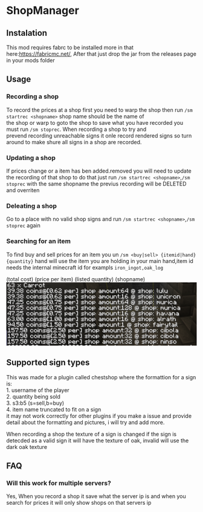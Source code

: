 # ShopManager

## Instalation
  This mod requires fabrc to be installed more in that here:https://fabricmc.net/, After that just drop the jar from the releases page in your mods folder
  
## Usage

   ### Recording a shop
   To record the prices at a shop first you need to warp the shop then run `/sm startrec <shopname>` shop name should be the name of   
   the shop or warp to goto the shop to save what you have recorded you must run `/sm stoprec`. When recording a shop to try and    
   prevend recording unreachable signs it onle record rendered signs so turn around to make shure all signs in a shop are recorded.
   
   ### Updating a shop
   If prices change or a item has ben added.removed you will need to update the recording of that shop to do that just run 
   `/sm startrec <shopname>`,`/sm stoprec` with the same shopname the previus recording will be DELETED and overriten
   
   ### Deleating a shop
   Go to a place with no valid shop signs and run `/sm startrec <shopname>`,`/sm stoprec` again
   
   ### Searching for an item
   To find buy and sell prices for an item you un `/sm <buy|sell> {itemid|hand} {quantity}` hand will use the item you are holding in        your main hand,item id needs the internal minecraft id for exampls `iron_ingot,oak_log`
   
   
(total cost) (price per item) (listed quantity) (shopname)
![Alt text](/Capture.PNG?raw=true )

## Supported sign types 
  This was made for a plugin called chestshop where the formattion for a sign is:\
    1. username of the player\
    2. quantity being sold\
    3. s3:b5 (s=sell,b=buy)\
    4. item name truncated to fit on a sign\
  it may not work correctly for other plugins if you make a issue and provide detail about the formatting and pictures, i will try and 
  add more.

  When recording a shop the texture of a sign is changed if the sign is detecded as a valid sign it will have the texture of oak,
  invalid will use the dark oak texture

## FAQ
  ### Will this work for multiple servers?
  Yes, When you record a shop it save what the server ip is and when you search for prices it will only show shops on that servers ip
  
  
  
  
